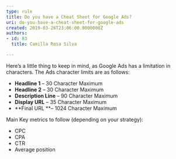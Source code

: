 ```yaml
---
type: rule
title: Do you have a Cheat Sheet for Google Ads?
uri: do-you-have-a-cheat-sheet-for-google-ads
created: 2019-03-26T23:06:00.0000000Z
authors:
- id: 83
  title: Camilla Rosa Silva

---
```


Here’s a little thing to keep in mind, as Google Ads has a limitation in characters. The Ads character limits are as follows:
 
- **Headline 1** – 30 Character Maximum
- **Headline 2** – 30 Character Maximum
- **Description Line** – 90 Character Maximum
- **Display URL** – 35 Character Maximum
- **Final URL **– 1024 Character Maximum


Main Key metrics to follow (depending on your strategy):

- CPC
- CPA
- CTR
- Average position
